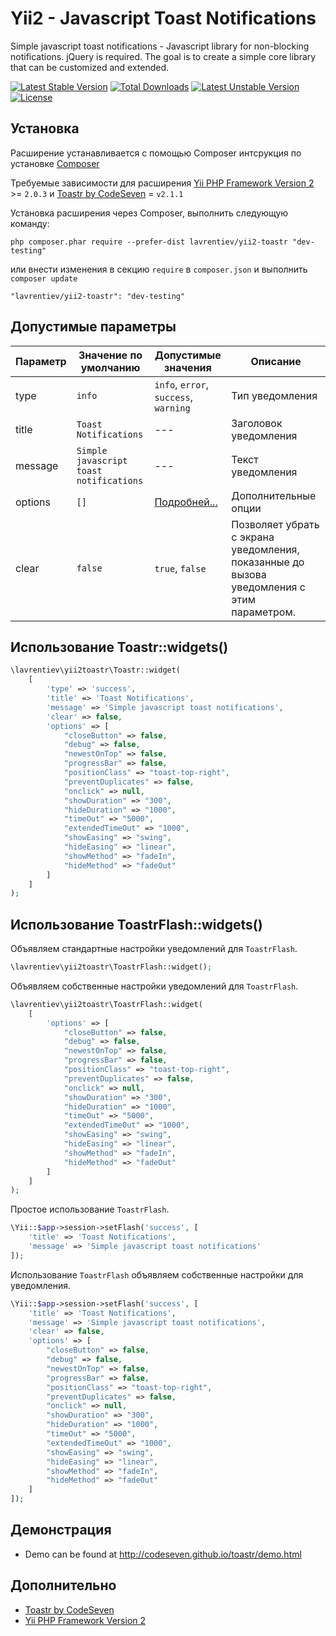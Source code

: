 Yii2 - Javascript Toast Notifications
=====================================
Simple javascript toast notifications - Javascript library for non-blocking notifications. jQuery is required. The goal is to create a simple core library that can be customized and extended.

[![Latest Stable Version](https://poser.pugx.org/lavrentiev/yii2-toastr/v/stable)](https://packagist.org/packages/lavrentiev/yii2-toastr) [![Total Downloads](https://poser.pugx.org/lavrentiev/yii2-toastr/downloads)](https://packagist.org/packages/lavrentiev/yii2-toastr) [![Latest Unstable Version](https://poser.pugx.org/lavrentiev/yii2-toastr/v/unstable)](https://packagist.org/packages/lavrentiev/yii2-toastr) [![License](https://poser.pugx.org/lavrentiev/yii2-toastr/license)](https://packagist.org/packages/lavrentiev/yii2-toastr)

Установка
---------
Расширение устанавливается с помощью Composer интсрукция по установке [Composer](http://getcomposer.org/doc/00-intro.md#installation-nix)

Требуемые зависимости для расширения [Yii PHP Framework Version 2](https://github.com/yiisoft/yii2) >= `2.0.3` и [Toastr by CodeSeven](https://github.com/CodeSeven/toastr) = `v2.1.1`

Установка расширения через Composer, выполнить следующую команду:

```
php composer.phar require --prefer-dist lavrentiev/yii2-toastr "dev-testing"
```

или внести изменения в секцию `require` в `composer.json` и выполнить `composer update`

```
"lavrentiev/yii2-toastr": "dev-testing"
```

Допустимые параметры
---------------------
|Параметр|Значение по умолчанию|Допустимые значения|Описание
|-------------|-----------|-----------|-----------|
|type|`info`|`info`, `error`, `success`, `warning`|Тип уведомления|
|title|`Toast Notifications`|---|Заголовок уведомления|
|message|`Simple javascript toast notifications`|---|Текст уведомления|
|options|`[]`|[Подробней...](https://github.com/CodeSeven/toastr)|Дополнительные опции|
|clear|`false`|`true`, `false`|Позволяет убрать с экрана уведомления, показанные до вызова уведомления с этим параметром. |

Использование Toastr::widgets()
-------------------------------
```php
\lavrentiev\yii2toastr\Toastr::widget(
    [
        'type' => 'success',
        'title' => 'Toast Notifications',
        'message' => 'Simple javascript toast notifications',
        'clear' => false,
        'options' => [
            "closeButton" => false,
            "debug" => false,
            "newestOnTop" => false,
            "progressBar" => false,
            "positionClass" => "toast-top-right",
            "preventDuplicates" => false,
            "onclick" => null,
            "showDuration" => "300",
            "hideDuration" => "1000",
            "timeOut" => "5000",
            "extendedTimeOut" => "1000",
            "showEasing" => "swing",
            "hideEasing" => "linear",
            "showMethod" => "fadeIn",
            "hideMethod" => "fadeOut"
        ]
    ]
);
```

Использование ToastrFlash::widgets()
------------------------------------
Объявляем стандартные настройки уведомлений для `ToastrFlash`.
```php
\lavrentiev\yii2toastr\ToastrFlash::widget();
```
Объявляем собственные настройки уведомлений для `ToastrFlash`.
```php
\lavrentiev\yii2toastr\ToastrFlash::widget(
    [
        'options' => [
            "closeButton" => false,
            "debug" => false,
            "newestOnTop" => false,
            "progressBar" => false,
            "positionClass" => "toast-top-right",
            "preventDuplicates" => false,
            "onclick" => null,
            "showDuration" => "300",
            "hideDuration" => "1000",
            "timeOut" => "5000",
            "extendedTimeOut" => "1000",
            "showEasing" => "swing",
            "hideEasing" => "linear",
            "showMethod" => "fadeIn",
            "hideMethod" => "fadeOut"
        ]
    ]
);
```
Простое использование `ToastrFlash`.
```php
\Yii::$app->session->setFlash('success', [
    'title' => 'Toast Notifications', 
    'message' => 'Simple javascript toast notifications'
]);
```
Использование `ToastrFlash` объявляем собственные настройки для уведомления.
```php
\Yii::$app->session->setFlash('success', [
    'title' => 'Toast Notifications',
    'message' => 'Simple javascript toast notifications',
    'clear' => false,
    'options' => [
        "closeButton" => false,
        "debug" => false,
        "newestOnTop" => false,
        "progressBar" => false,
        "positionClass" => "toast-top-right",
        "preventDuplicates" => false,
        "onclick" => null,
        "showDuration" => "300",
        "hideDuration" => "1000",
        "timeOut" => "5000",
        "extendedTimeOut" => "1000",
        "showEasing" => "swing",
        "hideEasing" => "linear",
        "showMethod" => "fadeIn",
        "hideMethod" => "fadeOut"
    ]
]);
```
Демонстрация
-------------
* Demo can be found at http://codeseven.github.io/toastr/demo.html

Дополнительно
-------------
* [Toastr by CodeSeven](https://github.com/CodeSeven/toastr)
* [Yii PHP Framework Version 2](https://github.com/yiisoft/yii2)